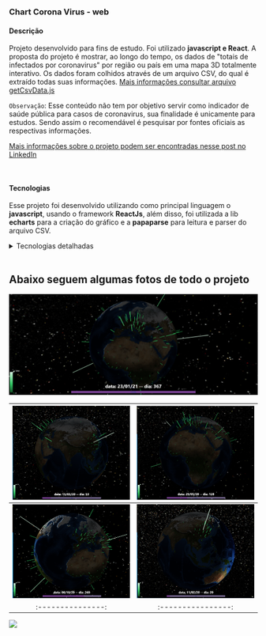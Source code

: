 ### Chart Corona Virus - web

#### Descrição
Projeto desenvolvido para fins de estudo. Foi utilizado **javascript e React**. A proposta do projeto é mostrar, ao longo do tempo, os dados de "totais de infectados por coronavirus" por região ou país em uma mapa 3D totalmente interativo.
Os dados foram colhidos através de um arquivo CSV, do qual é extraído todas suas informações. [Mais informações consultar arquivo getCsvData.js](src/functions/getCsvData.js)

``Observação``: Esse conteúdo não tem por objetivo servir como indicador de saúde pública para casos de coronavirus, sua finalidade é unicamente para estudos. Sendo assim o recomendável é pesquisar por fontes oficiais as respectivas informações.

[Mais informações sobre o projeto podem ser encontradas nesse post no LinkedIn](https://www.linkedin.com/feed/update/urn:li:activity:6760619617204498432/)

<br/>

#### Tecnologias
Esse projeto foi desenvolvido utilizando como principal linguagem o **javascript**, usando o framework **ReactJs**, além disso, foi utilizada a lib **echarts** para a criação do gráfico e a **papaparse** para leitura e parser do arquivo CSV. 


<details>
  <summary>Tecnologias detalhadas</summary>

 - javascript
 - echarts
 - echarts-gl
 - echarts-for-react
 - papaparse

</details>
<br/>

## Abaixo seguem algumas fotos de todo o projeto
![](screenshots/Screenshot_4.png)

![](screenshots/Screenshot_5.png)  |  ![](screenshots/Screenshot_6.png) |
:---------------:|:----------------:|
![](screenshots/Screenshot_7.png)  |  ![](screenshots/Screenshot_9.png) |
:---------------:|:----------------:|

![](screenshots/gif.gif)

